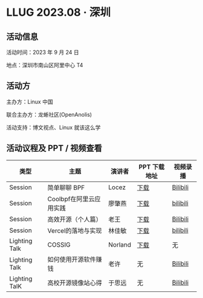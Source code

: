 # LLUG 2023.08 · 深圳

## 活动信息

活动时间：2023 年 9 月 24 日

地点：深圳市南山区阿里中心 T4



## 活动方

主办方：Linux 中国

联合主办方：龙蜥社区(OpenAnolis)

活动支持：博文视点、Linux 就该这么学



## 活动议程及 PPT / 视频查看

| 类型    | 主题                    | 演讲者 | PPT 下载地址 | 视频录播 |
| ------- | ----------------------- | ------ | ------------ | -------- |
| Session|简单聊聊 BPF| Locez| [下载](简单聊聊BPF.pdf) | [Bilibili](https://www.bilibili.com/video/BV1k84y1U7qV/)|
| Session | Coolbpf在阿里云应用实践 | 廖肇燕 | [下载](Coolbpf在阿里云应用实践.pdf) | [bilibili](https://www.bilibili.com/video/BV1fj41187pU/) |
| Session | 高效开源（个人篇）      |老王| [下载](高效开源（个人篇）.pdf)| [Bilibili](https://www.bilibili.com/video/BV1DF41117jb/) |
| Session | Vercel的落地与实现      |林佳敏| [下载](Vercel的落地与实现.pdf)| [bilibili](https://www.bilibili.com/video/BV1EF411U7HV/)|
| Lighting Talk |COSSIG|Norland| [下载](COSSIG.pdf)| 无 |
| Lighting Talk | 如何使用开源软件赚钱|老许|无| [Bilibili](https://www.bilibili.com/video/BV1k84y1U7qV/)
| Lighting TalK| 高校开源镜像站心得| 于思远| 无| [Bilibili](https://www.bilibili.com/video/BV1AC4y1o7Ee/)|

